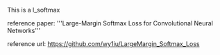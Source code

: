 This is a l_softmax 

reference paper:
'''Large-Margin Softmax Loss for Convolutional Neural Networks'''

reference url:
https://github.com/wy1iu/LargeMargin_Softmax_Loss
